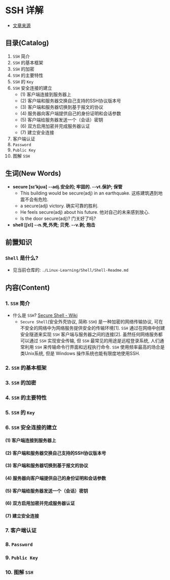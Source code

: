 # SSH 详解
- [文章来源](https://segmentfault.com/a/1190000011395818)

## 目录(Catalog)
1. `SSH` 简介
2. `SSH` 的基本框架
3. `SSH` 的加密
4. `SSH` 的主要特性
5. `SSH` 的 `Key`
6. `SSH` 安全连接的建立
    + (1) 客户端连接到服务器上
    + (2) 客户端和服务器交换自己支持的SSH协议版本号
    + (3) 客户端和服务器切换到基于报文的协议
    + (4) 服务器向客户端提供自己的身份证明和会话参数
    + (5) 客户端给服务器发送一个（会话）密钥
    + (6) 双方启用加密并完成服务器认证
    + (7) 建立安全连接
7. 客户端认证
8. `Password`
9. `Public Key`
10. 图解 `SSH`


## 生词(New Words)
- **secure [sɪ'kjʊə] --adj.安全的; 牢固的. --vt.保护; 保管**
    + This building would be secure(adj) in an earthquake.
      这栋建筑遇到地震不会有危险.
    + a secure(adj) victory. 确实可靠的胜利.
    + He feels secure(adj) about his future. 他对自己的未来感到放心.
    + Is the door secure(adj)? 门关好了吗?
- **shell [ʃɛl] --n.壳,外壳; 贝壳. --v.剥; 炮击**   


## 前置知识
### `Shell` 是什么?
- 见当前仓库的: `./Linux-Learning/Shell/Shell-Readme.md`


## 内容(Content)
### 1. `SSH` 简介
- 什么是 `SSH`? [Secure Shell - Wiki](https://zh.wikipedia.org/wiki/Secure_Shell)
    + `Secure Shell`(安全外壳协议, 简称 `SSH`) 是一种加密的网络传输协议, 
      可在不安全的网络中为网络服务提供安全的传输环境[1]. 
      `SSH` 通过在网络中创建安全隧道来实现 `SSH` 客户端与服务器之间的连接[2]. 
      虽然任何网络服务都可以通过 `SSH` 实现安全传输, 但 `SSH`
      最常见的用途是远程登录系统, 人们通常利用 `SSH` 来传输命令行界面和远程执行命令.
      `SSH` 使用频率最高的场合是类Unix系统, 但是 Windows 操作系统也能有限度地使用SSH.

### 2. `SSH` 的基本框架

### 3. `SSH` 的加密

### 4. `SSH` 的主要特性

### 5. `SSH` 的 `Key`

### 6. `SSH` 安全连接的建立
#### (1) 客户端连接到服务器上
#### (2) 客户端和服务器交换自己支持的SSH协议版本号
#### (3) 客户端和服务器切换到基于报文的协议
#### (4) 服务器向客户端提供自己的身份证明和会话参数
#### (5) 客户端给服务器发送一个（会话）密钥
#### (6) 双方启用加密并完成服务器认证
#### (7) 建立安全连接

### 7. 客户端认证

### 8. `Password`

### 9. `Public Key`

### 10. 图解 `SSH`